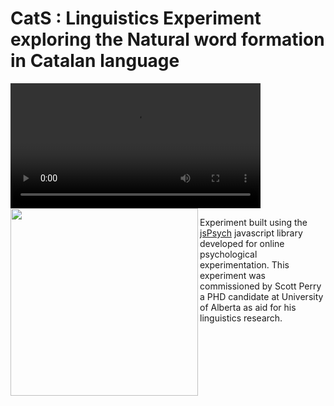 # CatS : Linguistics Experiment exploring the Natural word formation in Catalan language

<video width="400" controls Autoplay=autoplay>
  <source src="screenRecording.mp4" type="video/mp4">
</video>
<img src="https://www.jspsych.org/7.2/img/jspsych-logo.jpg" width=300 align="left"></img>
 
Experiment built using the <a href="https://www.jspsych.org/7.2/">jsPsych</a> javascript library developed for online psychological experimentation. This experiment was commissioned by Scott Perry a PHD candidate at University of Alberta as aid for his linguistics research.
